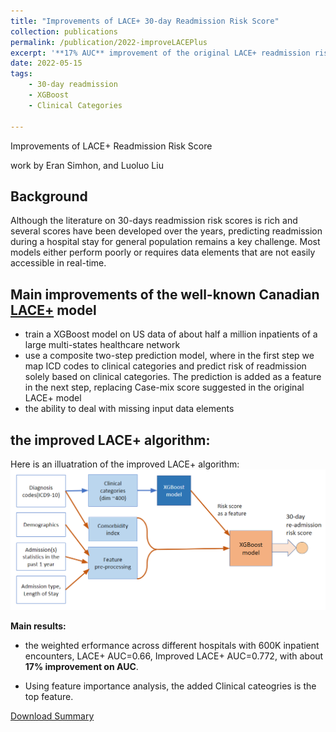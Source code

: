 ```yaml
---
title: "Improvements of LACE+ 30-day Readmission Risk Score"
collection: publications
permalink: /publication/2022-improveLACEPlus
excerpt: '**17% AUC** improvement of the original LACE+ readmission risk score'
date: 2022-05-15
tags:
    - 30-day readmission
    - XGBoost
    - Clinical Categories

---
```

Improvements of LACE+ Readmission Risk Score

work by Eran Simhon, and Luoluo Liu

Background
--
Although the literature on 30-days readmission risk scores is rich and several scores have been developed over the years, predicting readmission during a hospital stay for general population remains a key challenge. Most models either perform poorly or requires data elements that are not easily accessible in real-time.

Main improvements of the well-known Canadian [LACE+](https://www.ncbi.nlm.nih.gov/pmc/articles/PMC3659212/) model
---
- train a XGBoost model on US data of about half a million inpatients of a large multi-states healthcare network 
- use a composite two-step prediction model, where in the first step we map ICD codes to clinical categories and predict risk of readmission solely based on clinical categories. The prediction is added as a feature in the next step, replacing Case-mix score suggested in the original LACE+ model
- the ability to deal with missing input data elements

the improved LACE+ algorithm:
---
Here is an illuatration of the improved LACE+ algorithm:
<img src='/images/readmission/flowchart_30day_readmission.png' width='1800'>

**Main results:**
- the weighted erformance across different hospitals with 600K inpatient encounters, LACE+ AUC=0.66, Improved LACE+ AUC=0.772, with about **17% improvement on AUC**.  

- Using feature importance analysis, the added Clinical cateogries is the top feature.

[Download Summary](http://luoluo-l.github.io/files/cic_poster_0516.pdf)



